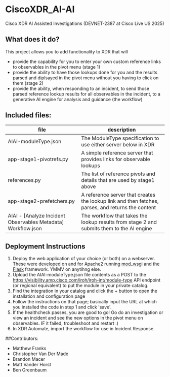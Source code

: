 # CiscoXDR_AI-AI
Cisco XDR AI Assisted Investigations (DEVNET-2387 at Cisco Live US 2025)

## What does it do?
This project allows you to add functionality to XDR that will 
- provide the capability for you to enter your own custom reference links to observables in the pivot menu (stage 1)
- provide the ability to have those lookups done for you and the results parsed and diplsayed in the pivot menu without you having to click on them (stage 2)
- provide the ability, when responding to an incident, to send those parsed reference lookup results for all observables in the incident, to a generative AI engine for analysis and guidance (the workflow)

## Included files: 
|file|description|
|---|---|
|AIAI-moduleType.json|The ModuleType specification to use either server below in XDR| 
|app-stage1-pivotrefs.py|A simple reference server that provides links for observable lookups|
|references.py|The list of reference pivots and details that are used by stage1 above|
|app-stage2-prefetchers.py|A reference server that creates the lookup link and then fetches, parses, and returns the content|
|AIAI - [Analyze Incident Observables Metadata] Workflow.json|The workflow that takes the lookup results from stage 2 and submits them to the AI engine|

## Deployment Instructions
1. Deploy the web application of your choice (or both) on a webserver. These were developed on and for Apache2 running [mod_wsgi](https://pypi.org/project/mod-wsgi/) and the [Flask](https://flask.palletsprojects.com/en/stable/) framework.  YMMV on anytihng else.
2. Upload the AIAI-moduleType.json file contents as a POST to the https://visibility.amp.cisco.com/iroh/iroh-int/module-type API endpoint (or regional equivalent) to put the module in your private catalog.
3. Find the integration in your catalog and click the + button to open the installation and configuration page
4. Follow the instructions on that page; basically input the URL at which you installed the code in step 1 and click 'save'.
5. If the healthcheck passes, you are good to go! Go do an investigation or view an incident and see the new options in the pivot menu on observables. IF it failed, troubleshoot and restart :)
6. In XDR Automate, import the workflow for use in Incident Response. 

##Contributors:
- Matthew Franks
- Christopher Van Der Made
- Brandon Macer
- Matt Vander Horst
- Ben Greenbaum
